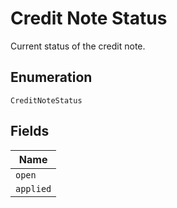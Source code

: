
# Credit Note Status

Current status of the credit note.

## Enumeration

`CreditNoteStatus`

## Fields

| Name |
|  --- |
| `open` |
| `applied` |


